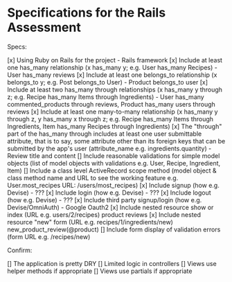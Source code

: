# Specifications for the Rails Assessment
Specs:

 [x] Using Ruby on Rails for the project - Rails framework
 [x] Include at least one has_many relationship (x has_many y; e.g. User has_many Recipes) - User has_many reviews
 [x] Include at least one belongs_to relationship (x belongs_to y; e.g. Post belongs_to User) - Product belongs_to user
 [x] Include at least two has_many through relationships (x has_many y through z; e.g. Recipe has_many Items through Ingredients) - User has_many commented_products through reviews, Product has_many users through reviews
 [x] Include at least one many-to-many relationship (x has_many y through z, y has_many x through z; e.g. Recipe has_many Items through Ingredients, Item has_many Recipes through Ingredients)
 [x] The "through" part of the has_many through includes at least one user submittable attribute, that is to say, some attribute other than its foreign keys that can be submitted by the app's user (attribute_name e.g. ingredients.quantity) - Review title and content
 [] Include reasonable validations for simple model objects (list of model objects with validations e.g. User, Recipe, Ingredient, Item)
 []  Include a class level ActiveRecord scope method (model object & class method name and URL to see the working feature e.g. User.most_recipes URL: /users/most_recipes)
 [x] Include signup (how e.g. Devise) - ???
 [x] Include login (how e.g. Devise) - ???
 [x] Include logout (how e.g. Devise) - ???
 [x] Include third party signup/login (how e.g. Devise/OmniAuth) - Google Oauth2
 [x] Include nested resource show or index (URL e.g. users/2/recipes) product reviews
 [x] Include nested resource "new" form (URL e.g. recipes/1/ingredients/new) new_product_review(@product)
 [] Include form display of validation errors (form URL e.g. /recipes/new)

Confirm:

 [] The application is pretty DRY
 [] Limited logic in controllers
 [] Views use helper methods if appropriate
 [] Views use partials if appropriate